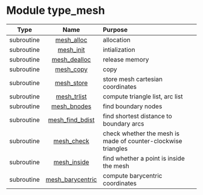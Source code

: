 # Module type_mesh

| Type | Name | Purpose |
| :--: | :--: | :---------- |
| subroutine | [mesh_alloc](https://github.com/JCSDA/saber/tree/develop/src/saber/bump/type_mesh.F90#L71) | allocation |
| subroutine | [mesh_init](https://github.com/JCSDA/saber/tree/develop/src/saber/bump/type_mesh.F90#L100) | intialization |
| subroutine | [mesh_dealloc](https://github.com/JCSDA/saber/tree/develop/src/saber/bump/type_mesh.F90#L161) | release memory |
| subroutine | [mesh_copy](https://github.com/JCSDA/saber/tree/develop/src/saber/bump/type_mesh.F90#L196) | copy |
| subroutine | [mesh_store](https://github.com/JCSDA/saber/tree/develop/src/saber/bump/type_mesh.F90#L252) | store mesh cartesian coordinates |
| subroutine | [mesh_trlist](https://github.com/JCSDA/saber/tree/develop/src/saber/bump/type_mesh.F90#L284) | compute triangle list, arc list |
| subroutine | [mesh_bnodes](https://github.com/JCSDA/saber/tree/develop/src/saber/bump/type_mesh.F90#L343) | find boundary nodes |
| subroutine | [mesh_find_bdist](https://github.com/JCSDA/saber/tree/develop/src/saber/bump/type_mesh.F90#L417) | find shortest distance to boundary arcs |
| subroutine | [mesh_check](https://github.com/JCSDA/saber/tree/develop/src/saber/bump/type_mesh.F90#L474) | check whether the mesh is made of counter-clockwise triangles |
| subroutine | [mesh_inside](https://github.com/JCSDA/saber/tree/develop/src/saber/bump/type_mesh.F90#L634) | find whether a point is inside the mesh |
| subroutine | [mesh_barycentric](https://github.com/JCSDA/saber/tree/develop/src/saber/bump/type_mesh.F90#L666) | compute barycentric coordinates |
